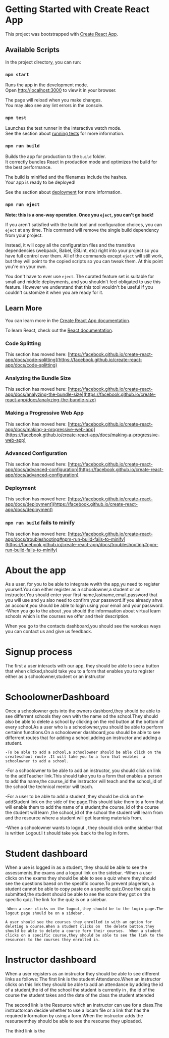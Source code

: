 # Getting Started with Create React App

This project was bootstrapped with [Create React App](https://github.com/facebook/create-react-app).

## Available Scripts

In the project directory, you can run:

### `npm start`

Runs the app in the development mode.\
Open [http://localhost:3000](http://localhost:3000) to view it in your browser.

The page will reload when you make changes.\
You may also see any lint errors in the console.

### `npm test`

Launches the test runner in the interactive watch mode.\
See the section about [running tests](https://facebook.github.io/create-react-app/docs/running-tests) for more information.

### `npm run build`

Builds the app for production to the `build` folder.\
It correctly bundles React in production mode and optimizes the build for the best performance.

The build is minified and the filenames include the hashes.\
Your app is ready to be deployed!

See the section about [deployment](https://facebook.github.io/create-react-app/docs/deployment) for more information.

### `npm run eject`

**Note: this is a one-way operation. Once you `eject`, you can't go back!**

If you aren't satisfied with the build tool and configuration choices, you can `eject` at any time. This command will remove the single build dependency from your project.

Instead, it will copy all the configuration files and the transitive dependencies (webpack, Babel, ESLint, etc) right into your project so you have full control over them. All of the commands except `eject` will still work, but they will point to the copied scripts so you can tweak them. At this point you're on your own.

You don't have to ever use `eject`. The curated feature set is suitable for small and middle deployments, and you shouldn't feel obligated to use this feature. However we understand that this tool wouldn't be useful if you couldn't customize it when you are ready for it.

## Learn More

You can learn more in the [Create React App documentation](https://facebook.github.io/create-react-app/docs/getting-started).

To learn React, check out the [React documentation](https://reactjs.org/).

### Code Splitting

This section has moved here: [https://facebook.github.io/create-react-app/docs/code-splitting](https://facebook.github.io/create-react-app/docs/code-splitting)

### Analyzing the Bundle Size

This section has moved here: [https://facebook.github.io/create-react-app/docs/analyzing-the-bundle-size](https://facebook.github.io/create-react-app/docs/analyzing-the-bundle-size)

### Making a Progressive Web App

This section has moved here: [https://facebook.github.io/create-react-app/docs/making-a-progressive-web-app](https://facebook.github.io/create-react-app/docs/making-a-progressive-web-app)

### Advanced Configuration

This section has moved here: [https://facebook.github.io/create-react-app/docs/advanced-configuration](https://facebook.github.io/create-react-app/docs/advanced-configuration)

### Deployment

This section has moved here: [https://facebook.github.io/create-react-app/docs/deployment](https://facebook.github.io/create-react-app/docs/deployment)

### `npm run build` fails to minify

This section has moved here: [https://facebook.github.io/create-react-app/docs/troubleshooting#npm-run-build-fails-to-minify](https://facebook.github.io/create-react-app/docs/troubleshooting#npm-run-build-fails-to-minify)
# About the app
As a user, for you to be able to integrate wwith the app,yu need to register yourself.You can either register as a schoolowner,a student or an instructor.You should enter your first name,lastname,email,password that you will use and yu also need to confirm your password.If you already ahve an account,you should be able to login using your email and your password.
-When you go to the about ,you should the informaation about virtual learn schools which is the courses we offer and their description.

When you go to the contacts dashboard,you should see the varoious ways you can contact us and give us feedback.

# Signup process
The first a user interacts with our app, they should be able to see a button that when clicked,should take you to a form that enables you to register either as a schoolowner,student or an instructor

# SchoolownerDashboard
Once a schoolowner gets into the owners dashbord,they should be able to see differrent schools they own with the name od the school.They should also be able to delete a school by clicking on the red button at the bottom of every school.As a user who is a schoolowner,you should be able to perform certainn functions.On a schoolowner dashboard,you should be able to see differrent routes that for adding a  school,adding an instructor and adding a student.
   
    -To be able to add a school,a schoolowner should be able click on the createschool route .It will take you to a form that enables  a schoolowner to add a school.
   
   -For a schoolowner to be able to add an instructor, you should  click on link to the addTeacher link.This should take you to a form that enables a person to add tha name,the course_id the instructor will teach and the school_id of the school the technical mentor will teach.

   -For a user to be able to add a student ,they should be click on the addStudent link on the side of the page.This should take them to a form that will enable them to add the name of a student,the course_id of the course the student will learn ,the school_id of the school the student will learn from and the resource where a student will get learning materials from.

   -When a schoolowner wants to logout , they should click onthe sidebar that is written Logout.I t should take you back to the  log in form.

# Student dashboard
When a use is logged in as a student, they should be able to see the assessments,the exams and a logout link on the sidebar.
     -When a user clicks on the exams they should be able to see a quiz where they should see the questions baesd on the specific course.To prevent plagerism, a student cannot be able to copy  paste on a specific  quiz.Once the quiz is submitted,the student should be able to see the score they got on the specific quiz.The link for the quiz is on a sidebar.
    
    -When a user clicks on the logout,they should be to the login page.The logout page should be on a sidebar.

    A user should see the courses they enrolled in with an option for deleting a course.When a student clicks on  the delete button,they should be able to delete a course form their courses.  When a student clicks on a specific course,they should be able to see the link to the resources to the courses they enrolled in.

# Instructor dashboard
When a user registers as an instructor they should be able to see different links as follows:
   The first link is the student Attendance.When an instructor clicks on this link they should be able to add an attendance by adding the id of a student,the id of the school the student is currently in , the id of the course the student takes and the date of the class the student attended

   The second link is the Resource which an instructor can use for a class.The instructorcan decide whether to use a locam file or a link that has the required information by using a form.When the instructor adds the resoursemthey should be able to see the resourse they uploaded.

   The third link is the 